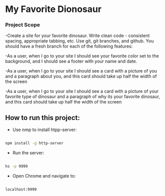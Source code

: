 # My Favorite Dionosaur

### Project Scope
-Create a site for your favorite dinosaur. Write clean code - consistent spacing, appropriate tabbing, etc. Use git, git branches, and github. You should have a fresh branch for each of the following features:

-As a user, when I go to your site I should see your favorite color set to the background, and I should see a footer with your name and date.

-As a user, when I go to your site I should see a card with a picture of you and a paragraph about you, and this card should take up half the width of the screen

-As a user, when I go to your site I should see a card with a picture of your favorite type of dinosaur and a paragraph of why its your favorite dinosaur, and this card should take up half the width of the screen

## How to run this project:

* Use nmp to install htpp-server:

```sh

npm install -g http-server

```
* Run the server:

```sh

hs -p 9999

```

* Open Chrome and navigate to:

```

localhost:9999

```

